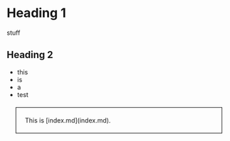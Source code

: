 # Heading 1

stuff

## Heading 2

- this
- is
- a
- test

<div id="outer" style="border: 1px solid black; margin: 20px; padding: 20px;">This is [index.md](index.md).
	<!--markserv|markdown|include.md-->
</div>
